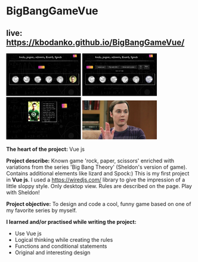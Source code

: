 # BigBangGameVue

## live: https://kbodanko.github.io/BigBangGameVue/
![game screen](https://github.com/kbodanko/BigBangGameVue/blob/master/Screenshot%202022-05-18%20at%2012-18-00%20BigBangGame%201.png)
![game screen](https://github.com/kbodanko/BigBangGameVue/blob/master/image%201.png)
![game screen](https://github.com/kbodanko/BigBangGameVue/blob/master/image%202.png)
![game screen](https://github.com/kbodanko/BigBangGameVue/blob/master/The-Big-Bang-Theory-Sheldon-Spock%201.png)

**The heart of the project:** Vue js

**Project describe:** Known game 'rock, paper, scissors' enriched with variations from the series 'Big Bang Theory' (Sheldon's version of game). Contains additional elements like lizard and Spock:) This is my first project in **Vue js**. I used a https://wiredjs.com/ library to give the impression of a little sloppy style. Only desktop view. Rules are described on the page. Play with Sheldon!

**Project objective:** To design and code a cool, funny game based on one of my favorite series by myself.

**I learned and/or practised while writing the project:** 
- Use Vue js
- Logical thinking while creating the rules
- Functions and conditional statements
- Original and interesting design
